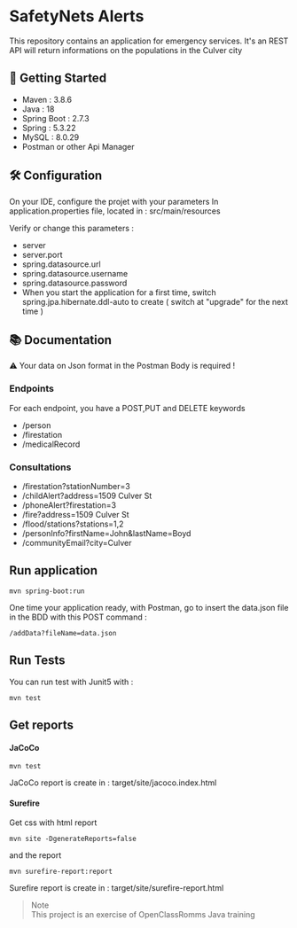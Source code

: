 # SafetyNets Alerts

This repository contains an application for emergency services. It's an REST API will return informations on the populations in the Culver city

## :rocket: Getting Started

* Maven : 3.8.6
* Java : 18
* Spring Boot : 2.7.3
* Spring : 5.3.22
* MySQL : 8.0.29
* Postman or other Api Manager

## :hammer_and_wrench: Configuration

On your IDE, configure the projet with your parameters
In application.properties file, located in : src/main/resources

Verify or change this parameters : 

* server
* server.port
* spring.datasource.url
* spring.datasource.username
* spring.datasource.password
* When you start the application for a first time, switch spring.jpa.hibernate.ddl-auto to create ( switch at "upgrade" for the next time )

## :books: Documentation

:warning: Your data on Json format in the Postman Body is required !

### Endpoints

For each endpoint, you have a POST,PUT and DELETE keywords

* /person
* /firestation
* /medicalRecord

### Consultations

* /firestation?stationNumber=3
* /childAlert?address=1509 Culver St
* /phoneAlert?firestation=3
* /fire?address=1509 Culver St
* /flood/stations?stations=1,2
* /personInfo?firstName=John&lastName=Boyd
* /communityEmail?city=Culver

## Run application

```
mvn spring-boot:run
```
 
 One time your application ready, with Postman, go to insert the data.json file in the BDD with this POST command :
 
 ```
/addData?fileName=data.json 
```

## Run Tests

You can run test with Junit5 with : 

```
mvn test
```

## Get reports

  #### JaCoCo
```
mvn test
```
JaCoCo report is create in : target/site/jacoco.index.html

####  Surefire
Get css with html report
```
mvn site -DgenerateReports=false
```
and the report
```
mvn surefire-report:report
```
Surefire report is create in : target/site/surefire-report.html

>  Note  
>  This project is an exercise of OpenClassRomms Java training

